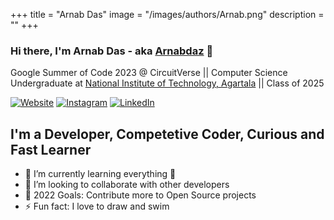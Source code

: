 +++
title = "Arnab Das"
image = "/images/authors/Arnab.png"
description = ""
+++

### Hi there, I'm Arnab Das - aka [Arnabdaz](https://gitHub.com/Arnabdaz) 👋

Google Summer of Code 2023 @ CircuitVerse || Computer Science Undergraduate at [National Institute of Technology, Agartala](http://www.nita.ac.in/) || Class of 2025

[![Website](https://img.shields.io/website?label=devartstar.com&style=for-the-badge&url=https%3A%2F%2Fdevartstar.com)](https://www.devjitchoudhury.com/)
[![Instagram](https://img.shields.io/badge/Instagram-E4405F?style=for-the-badge&logo=instagram&logoColor=white)](https://www.instagram.com/atr_si_luv/)
[![LinkedIn](https://img.shields.io/badge/LinkedIn-0077B5?style=for-the-badge&logo=linkedin&logoColor=white)](https://www.linkedin.com/in/devjit-choudhury-717915151/)

## I'm a Developer, Competetive Coder, Curious and Fast Learner

- 🌱 I’m currently learning everything 🤣
- 👯 I’m looking to collaborate with other developers
- 🥅 2022 Goals: Contribute more to Open Source projects
- ⚡ Fun fact: I love to draw and swim
